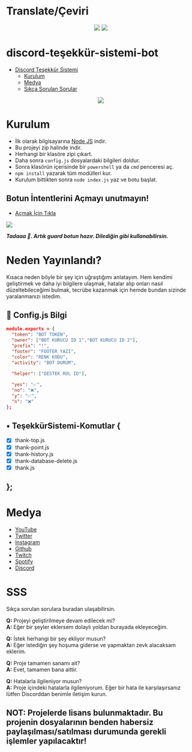 # Translate/Çeviri
<div align="center">
    <a href="https://github.com/xlorienull/discord-appreciation-bot/blob/main/README.md#discord-appreciation-bot" target="_blank"><img src="https://shields.io/badge/İngİlİzce-111111.svg?&style=for-the-badge&logo="></a>
    <a href="https://github.com/xlorienull/discord-appreciation-bot/blob/main/README-tr.md#discord-appreciation-bot" target="_blank"><img src="https://shields.io/badge/Türkçe-111111.svg?&style=for-the-badge&logo="></a>
</div>

# discord-teşekkür-sistemi-bot

 - [Discord Teşekkür Sistemi](https://github.com/xlorienull/discord-appreciation-bot)
      - [Kurulum](#kurulum)
      - [Medya](#medya)
      - [Sıkça Sorulan Sorular](#sss)

<div align="center">
   <a href="https://github.com/xlorienull">
      <img src="https://xlorienull.life-is-pa.in/ogp/5uL8qwaAi.gif">
   </a>
</div>

# Kurulum
* İlk olarak bilgisayarına [Node JS](https://nodejs.org/en/) indir.
* Bu projeyi zip halinde indir.
* Herhangi bir klasöre zipi çıkart.
* Daha sonra `config.js` dosyalardaki bilgileri doldur.
* Sonra klasörün içerisinde bir `powershell` ya da `cmd` penceresi aç.
* ```npm install``` yazarak tüm modülleri kur.
* Kurulum bittikten sonra ```node index.js``` yaz ve botu başlat.

## Botun İntentlerini Açmayı unutmayın!
* [Açmak İçin Tıkla](https://discord.com/developers/applications)
<img src="https://xlorienull.life-is-pa.in/ogp/5uU7acv4f.gif"/>

***Tadaaa 🎉. Artık guard botun hazır. Dilediğin gibi kullanabilirsin.***

# Neden Yayınlandı?
Kısaca neden böyle bir şey için uğraştığımı anlatayım. Hem kendimi geliştirmek ve daha iyi bilgilere ulaşmak, hatalar alıp onları nasıl düzeltebileceğimi bulmak, tecrübe kazanmak için hemde bundan sizinde yaralanmanızı istedim.

## 💾 Config.js Bilgi

```json
module.exports = {
  "token": "BOT TOKEN",
  "owner": ["BOT KURUCU ID 1","BOT KURUCU ID 2"], 
  "prefix": "!",
  "footer": "FOOTER YAZI",
  "color": "RENK KODU",
  "activity": "BOT DURUM",

  "helper": ["DESTEK ROL ID"],
  
  "yes": "✅",
  "no": "❌",
  "y": "✅",
  "n": "❌"
};
```

## • TeşekkürSistemi-Komutlar {
  - [x] thank-top.js
  - [x] thank-point.js
  - [x] thank-history.js
  - [x] thank-database-delete.js
  - [x] thank.js
## };

# Medya
* [YouTube](https://www.youtube.com/channel/UCi1mTrpqsvmgsMUJMosVPmQ)
* [Twitter](https://twitter.com/@xlorienull)
* [Instagram](https://instagram.com/xlorienull)
* [Github](https://github.com/xlorienull)
* [Twitch](https://www.twitch.tv/xlorienull)
* [Spotify](https://open.spotify.com/user/tioe4nfdnqmwkd920wxzbb6lo)
* [Discord](https://discord.com/users/926403053618339840)

# SSS
Sıkça sorulan sorulara buradan ulaşabilirsin.

**Q:** Projeyi geliştirilmeye devam edilecek mi?<br />
**A:** Eğer bir şeyler eklersem dolaylı yoldan burayada ekleyeceğim.

**Q:** İstek herhangi bir şey ekliyor musun?<br />
**A:** Eğer istediğin şey hoşuma giderse ve yapmaktan zevk alacaksam eklerim.

**Q:** Proje tamamen sanamı ait?<br />
**A:** Evet, tamamen bana aittir.

**Q:** Hatalarla ilgileniyor musun?<br />
**A:** Proje içindeki hatalarla ilgileniyorum. Eğer bir hata ile karşılaşırsanız lütfen Discorddan benimle iletişim kurun. 

## NOT: Projelerde lisans bulunmaktadır. Bu projenin dosyalarının benden habersiz paylaşılması/satılması durumunda gerekli işlemler yapılacaktır!
